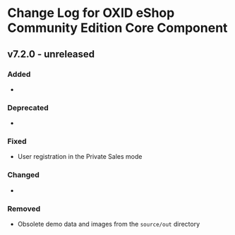 # Change Log for OXID eShop Community Edition Core Component

## v7.2.0 - unreleased

### Added
- 

### Deprecated
- 

### Fixed
- User registration in the Private Sales mode

### Changed
-  

### Removed
- Obsolete demo data and images from the `source/out` directory
